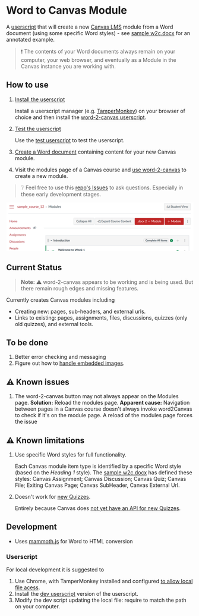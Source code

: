 # Word to Canvas Module

A [userscript](https://en.wikipedia.org/wiki/User_script) that will create a new [Canvas LMS](https://canvas.instructure.com/) module from a Word document (using some specific Word styles) - see [sample w2c.docx](./https://github.com/djplaner/word-to-canvas-module/raw/main/sample%20w2c.docx) for an annotated example.

> :exclamation: The contents of your Word documents always remain on your computer, your web browser, and eventually as a Module in the Canvas instance you are working with.

## How to use

1. [Install the userscript](./docs/install.md) 

   Install a userscript manager (e.g. [TamperMonkey](https://www.tampermonkey.net/)) on your browser of choice and then install the [word-2-canvas userscript](https://github.com/djplaner/word-to-canvas-module/raw/main/release/word2canvas.live.user.js).

2. [Test the userscript](./docs/test.md)

   Use the [test userscript](./docs/test.md) to test the userscript.

3. [Create a Word document](./docs/create.md) containing content for your new Canvas module.  
4. Visit the modules page of a Canvas course and [use word-2-canvas](./docs/use.md) to create a new module.

> :grey_question: Feel free to use this [repo's Issues](https://github.com/djplaner/word-to-canvas-module/issues) to ask questions. Especially in these early development stages.

![Canvas modules page with the word-2-canvas button added](docs/images/w2c-btn-modules-page.png)

## Current Status

> **Note:** :warning: word-2-canvas appears to be working and is being used. But there remain rough edges and missing features.

Currently creates Canvas modules including
- Creating new: pages, sub-headers, and external urls.
- Links to existing: pages, assignments, files, discussions, quizzes (only old quizzes), and external tools.

## To be done

1. Better error checking and messaging
3. Figure out how to [handle embedded images](https://github.com/djplaner/word-to-canvas-module/issues/28).

## :warning: Known issues

1. The word-2-canvas button may not always appear on the Modules page.
   **Solution:** Reload the modules page. **Apparent cause:** Navigation between pages in a Canvas course doesn't always invoke word2Canvas to check if it's on the module page. A reload of the modules page forces the issue

## :warning: Known limitations

1. Use specific Word styles for full functionality.

   Each Canvas module item type is identified by a specific Word style (based on the _Heading 1_ style). The [sample w2c.docx](https://github.com/djplaner/word-to-canvas-module/raw/main/sample%20w2c.docx) has defined these styles: Canvas Assignment; Canvas Discussion; Canvas Quiz; Canvas File; Exiting Canvas Page; Canvas SubHeader, Canvas External Url.

2. Doesn't work for [new Quizzes](https://community.canvaslms.com/t5/Canvas-Question-Forum/QUIZZES-NEXT-API/m-p/140850/highlight/true#M56387).

   Entirely because Canvas does [not yet have an API for new Quizzes](https://community.canvaslms.com/t5/Canvas-Question-Forum/QUIZZES-NEXT-API/m-p/140850/highlight/true#M56387).
  

## Development

- Uses [mammoth.js](https://github.com/mwilliamson/mammoth.js/) for Word to HTML conversion

### Userscript

For local development it is suggested to

1. Use Chrome, with TamperMonkey installed and configured [to allow local file acess](https://www.tampermonkey.net/faq.php#Q204).
2. Install the [dev userscript](./dist/devWord2Canvas.user.js) version of the userscript.
3. Modify the dev script updating the local file: require to match the path on your computer.
